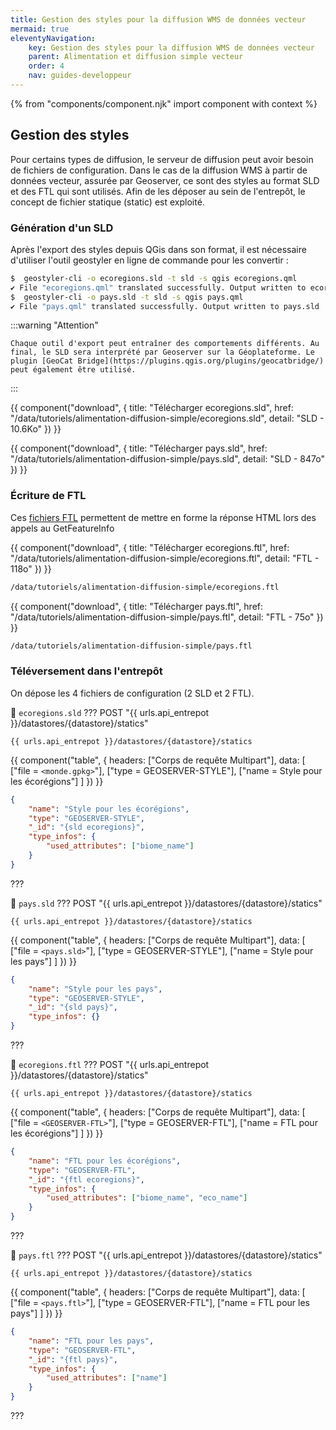 ```yaml
---
title: Gestion des styles pour la diffusion WMS de données vecteur
mermaid: true
eleventyNavigation:
    key: Gestion des styles pour la diffusion WMS de données vecteur
    parent: Alimentation et diffusion simple vecteur
    order: 4
    nav: guides-developpeur
---
```


{% from "components/component.njk" import component with context %}

## Gestion des styles

Pour certains types de diffusion, le serveur de diffusion peut avoir besoin de fichiers de configuration. Dans le cas de la diffusion WMS à partir de données vecteur, assurée par Geoserver, ce sont des styles au format SLD et des FTL qui sont utilisés. Afin de les déposer au sein de l'entrepôt, le concept de fichier statique (static) est exploité.

### Génération d'un SLD

Après l'export des styles depuis QGis dans son format, il est nécessaire d'utiliser l'outil geostyler en ligne de commande pour les convertir :

```bash
$  geostyler-cli -o ecoregions.sld -t sld -s qgis ecoregions.qml
✔ File "ecoregions.qml" translated successfully. Output written to ecoregions.sld
$  geostyler-cli -o pays.sld -t sld -s qgis pays.qml
✔ File "pays.qml" translated successfully. Output written to pays.sld
```

:::warning "Attention"

    Chaque outil d'export peut entraîner des comportements différents. Au final, le SLD sera interprété par Geoserver sur la Géoplateforme. Le plugin [GeoCat Bridge](https://plugins.qgis.org/plugins/geocatbridge/) peut également être utilisé.

:::

{{ component("download", {
    title: "Télécharger ecoregions.sld",
    href: "/data/tutoriels/alimentation-diffusion-simple/ecoregions.sld",
    detail: "SLD - 10.6Ko"
}) }}

{{ component("download", {
    title: "Télécharger pays.sld",
    href: "/data/tutoriels/alimentation-diffusion-simple/pays.sld",
    detail: "SLD - 847o"
}) }}

### Écriture de FTL

Ces [fichiers FTL](https://docs.geoserver.org/stable/en/user/tutorials/freemarker.html) permettent de mettre en forme la réponse HTML lors des appels au GetFeatureInfo

{{ component("download", {
    title: "Télécharger ecoregions.ftl",
    href: "/data/tutoriels/alimentation-diffusion-simple/ecoregions.ftl",
    detail: "FTL - 118o"
}) }}

```html title="Contenu"
/data/tutoriels/alimentation-diffusion-simple/ecoregions.ftl
```

{{ component("download", {
    title: "Télécharger pays.ftl",
    href: "/data/tutoriels/alimentation-diffusion-simple/pays.ftl",
    detail: "FTL - 75o"
}) }}

```html title="Contenu"
/data/tutoriels/alimentation-diffusion-simple/pays.ftl
```

### Téléversement dans l'entrepôt

On dépose les 4 fichiers de configuration (2 SLD et 2 FTL).

📄 `ecoregions.sld`
??? POST "{{ urls.api_entrepot }}/datastores/{datastore}/statics"

```title="Contenu"
{{ urls.api_entrepot }}/datastores/{datastore}/statics
```

{{ component("table", {
    headers: ["Corps de requête Multipart"],
    data: [
        ["file = `<monde.gpkg>`"],
        ["type = GEOSERVER-STYLE"],
        ["name = Style pour les écorégions"]
    ]
}) }}

```json
{
    "name": "Style pour les écorégions",
    "type": "GEOSERVER-STYLE",
    "_id": "{sld ecoregions}",
    "type_infos": {
        "used_attributes": ["biome_name"]
    }
}
```

???
<br>

📄 `pays.sld`
??? POST "{{ urls.api_entrepot }}/datastores/{datastore}/statics"

```title="Contenu"
{{ urls.api_entrepot }}/datastores/{datastore}/statics
```

{{ component("table", {
    headers: ["Corps de requête Multipart"],
    data: [
        ["file = `<pays.sld>`"],
        ["type = GEOSERVER-STYLE"],
        ["name = Style pour les pays"]
    ]
}) }}

```json
{
    "name": "Style pour les pays",
    "type": "GEOSERVER-STYLE",
    "_id": "{sld pays}",
    "type_infos": {}
}
```

???
<br>

📄 `ecoregions.ftl`
??? POST "{{ urls.api_entrepot }}/datastores/{datastore}/statics"

```title="Contenu"
{{ urls.api_entrepot }}/datastores/{datastore}/statics
```

{{ component("table", {
    headers: ["Corps de requête Multipart"],
    data: [
        ["file = `<GEOSERVER-FTL>`"],
        ["type = GEOSERVER-FTL"],
        ["name = FTL pour les écorégions"]
    ]
}) }}

```json
{
    "name": "FTL pour les écorégions",
    "type": "GEOSERVER-FTL",
    "_id": "{ftl ecoregions}",
    "type_infos": {
        "used_attributes": ["biome_name", "eco_name"]
    }
}
```

???
<br>

📄 `pays.ftl`
??? POST "{{ urls.api_entrepot }}/datastores/{datastore}/statics"

```title="Contenu"
{{ urls.api_entrepot }}/datastores/{datastore}/statics
```

{{ component("table", {
    headers: ["Corps de requête Multipart"],
    data: [
        ["file = `<pays.ftl>`"],
        ["type = GEOSERVER-FTL"],
        ["name = FTL pour les pays"]
    ]
}) }}

```json
{
    "name": "FTL pour les pays",
    "type": "GEOSERVER-FTL",
    "_id": "{ftl pays}",
    "type_infos": {
        "used_attributes": ["name"]
    }
}
```

???
<br>
